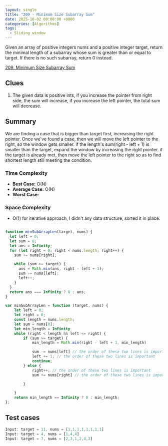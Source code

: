 ```yaml
---
layout: single
title: "209 - Minimum Size Subarray Sum"
date: 2025-10-02 00:00:00 +0000
categories: [Algorithms]
tags:
  - Sliding window
---
```


Given an array of positive integers nums and a positive integer target, return the minimal length of a subarray whose sum is greater than or equal to target. If there is no such subarray, return 0 instead.

[209. Minimum Size Subarray Sum](https://leetcode.com/problems/minimum-size-subarray-sum/description/)


## Clues
1. The given data is positive ints, if you increase the pointer from right side, the sum will increase, if you increase the left pointer, the total sum will decrease.

## Summary
We are finding a case that is bigger than target first, increasing the right pointer. Once we've found a case, then we will move the left pointer to the right, so the window gets smaller. if the length's sum(right - left + 1) is smaller than the target, expand the window by increasing the right pointer.
if the target is already met, then move the left pointer to the right so as to find shortest length still meeting the condition.



### Time Complexity
- **Best Case:** O(N)
- **Average Case:** O(N)
- **Worst Case:** 

### Space Complexity
- O(1) for iterative approach, I didn't any data structure, sorted it in place.

```javascript

function minSubArrayLen(target, nums) {
  let left = 0;
  let sum = 0;
  let ans = Infinity;
  for (let right = 0; right < nums.length; right++) {
    sum += nums[right];

    while (sum >= target) {
      ans = Math.min(ans, right - left + 1);
      sum -= nums[left];
      left++;
    }
  }
  return ans === Infinity ? 0 : ans;
}
```



```javascript
var minSubArrayLen = function (target, nums) {
    let left = 0;
    let right = 0;
    const length = nums.length;
    let sum = nums[0];
    let min_length = Infinity
    while (right < length && left <= right) {
        if (sum >= target) {
            min_length = Math.min(right - left + 1, min_length)

            sum -= nums[left] // the order of these two lines is important
            left += 1; // the order of these two lines is important
            continue;
        } else {
            right++; // the order of these two lines is important
            sum += nums[right] // the order of these two lines is important

        }

    }
    return min_length == Infinity ? 0 : min_length;
};
```


## Test cases
```javascript
Input: target = 11, nums = [1,1,1,1,1,1,1,1]
Input: target = 4, nums = [1,4,4]
Input: target = 7, nums = [2,3,1,2,4,3]
```
